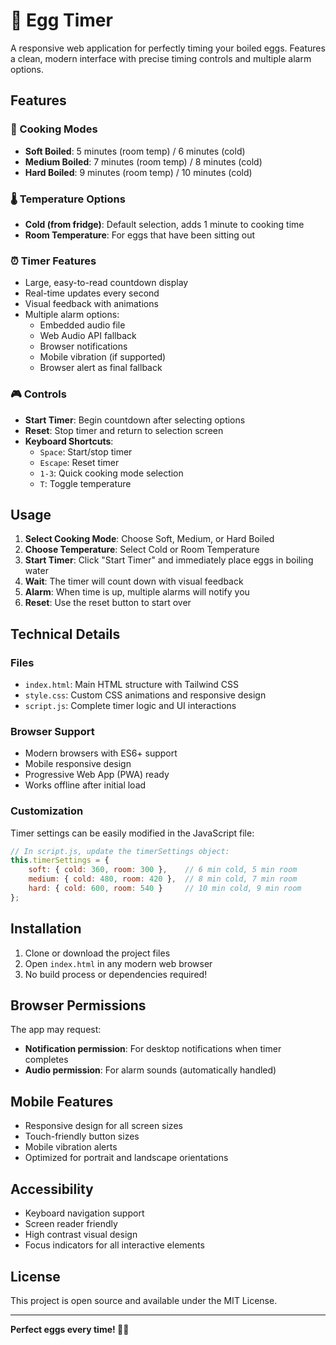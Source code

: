 # 🥚 Egg Timer

A responsive web application for perfectly timing your boiled eggs. Features a clean, modern interface with precise timing controls and multiple alarm options.

## Features

### 🍳 Cooking Modes
- **Soft Boiled**: 5 minutes (room temp) / 6 minutes (cold)
- **Medium Boiled**: 7 minutes (room temp) / 8 minutes (cold)  
- **Hard Boiled**: 9 minutes (room temp) / 10 minutes (cold)

### 🌡️ Temperature Options
- **Cold (from fridge)**: Default selection, adds 1 minute to cooking time
- **Room Temperature**: For eggs that have been sitting out

### ⏰ Timer Features
- Large, easy-to-read countdown display
- Real-time updates every second
- Visual feedback with animations
- Multiple alarm options:
  - Embedded audio file
  - Web Audio API fallback
  - Browser notifications
  - Mobile vibration (if supported)
  - Browser alert as final fallback

### 🎮 Controls
- **Start Timer**: Begin countdown after selecting options
- **Reset**: Stop timer and return to selection screen
- **Keyboard Shortcuts**:
  - `Space`: Start/stop timer
  - `Escape`: Reset timer
  - `1-3`: Quick cooking mode selection
  - `T`: Toggle temperature

## Usage

1. **Select Cooking Mode**: Choose Soft, Medium, or Hard Boiled
2. **Choose Temperature**: Select Cold or Room Temperature
3. **Start Timer**: Click "Start Timer" and immediately place eggs in boiling water
4. **Wait**: The timer will count down with visual feedback
5. **Alarm**: When time is up, multiple alarms will notify you
6. **Reset**: Use the reset button to start over

## Technical Details

### Files
- `index.html`: Main HTML structure with Tailwind CSS
- `style.css`: Custom CSS animations and responsive design
- `script.js`: Complete timer logic and UI interactions

### Browser Support
- Modern browsers with ES6+ support
- Mobile responsive design
- Progressive Web App (PWA) ready
- Works offline after initial load

### Customization
Timer settings can be easily modified in the JavaScript file:

```javascript
// In script.js, update the timerSettings object:
this.timerSettings = {
    soft: { cold: 360, room: 300 },    // 6 min cold, 5 min room
    medium: { cold: 480, room: 420 },  // 8 min cold, 7 min room
    hard: { cold: 600, room: 540 }     // 10 min cold, 9 min room
};
```

## Installation

1. Clone or download the project files
2. Open `index.html` in any modern web browser
3. No build process or dependencies required!

## Browser Permissions

The app may request:
- **Notification permission**: For desktop notifications when timer completes
- **Audio permission**: For alarm sounds (automatically handled)

## Mobile Features

- Responsive design for all screen sizes
- Touch-friendly button sizes
- Mobile vibration alerts
- Optimized for portrait and landscape orientations

## Accessibility

- Keyboard navigation support
- Screen reader friendly
- High contrast visual design
- Focus indicators for all interactive elements

## License

This project is open source and available under the MIT License.

---

**Perfect eggs every time! 🥚✨** 